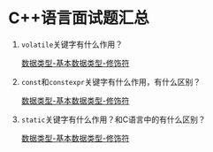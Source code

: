 # C++语言面试题汇总

1. `volatile`关键字有什么作用？

    [数据类型-基本数据类型-修饰符](./Types/Fundamental_Types.md#volatile)

2. `const`和`constexpr`关键字有什么作用，有什么区别？

    [数据类型-基本数据类型-修饰符](./Types/Fundamental_Types.md#const)

3. `static`关键字有什么作用？和C语言中的有什么区别？

    [数据类型-基本数据类型-修饰符](./Types/Fundamental_Types.md#static)
